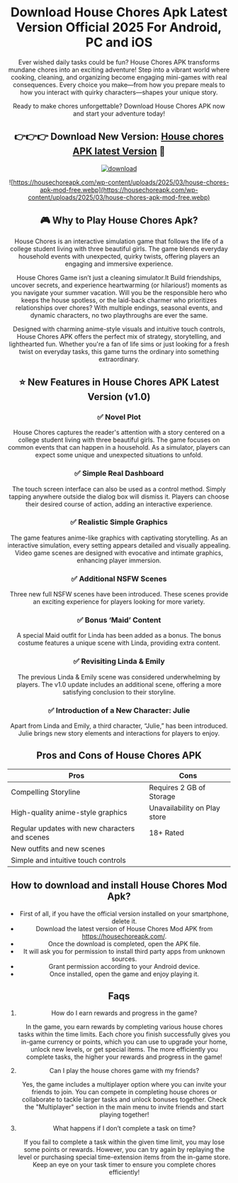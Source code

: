 <header>

<!--
  <<< Author notes: Course header >>>
  Include a 1280×640 image, course title in sentence case, and a concise description in emphasis.
  In your repository settings: enable template repository, add your 1280×640 social image, auto delete head branches.
  Add your open source license, GitHub uses MIT license.
-->


# Download House Chores Apk Latest Version Official 2025 For Android, PC and iOS

Ever wished daily tasks could be fun? House Chores APK transforms mundane chores into an exciting adventure! Step into a vibrant world where cooking, cleaning, and organizing become engaging mini-games with real consequences. Every choice you make—from how you prepare meals to how you interact with quirky characters—shapes your unique story.


Ready to make chores unforgettable? Download House Chores APK now and start your adventure today!

<h2 class="heading-element" dir="auto">👉👉👉 Download New Version: <a href="https://housechoreapk.com" rel="nofollow">House chores APK latest Version</a> 🎀</h2>
<a href="https://housechoreapk.com" rel="nofollow"><img src="https://private-user-images.githubusercontent.com/192999174/398978473-9110de4e-8943-4a79-82e3-d49c58ff8704.png?jwt=eyJhbGciOiJIUzI1NiIsInR5cCI6IkpXVCJ9.eyJpc3MiOiJnaXRodWIuY29tIiwiYXVkIjoicmF3LmdpdGh1YnVzZXJjb250ZW50LmNvbSIsImtleSI6ImtleTUiLCJleHAiOjE3NDM0NTg4ODAsIm5iZiI6MTc0MzQ1ODU4MCwicGF0aCI6Ii8xOTI5OTkxNzQvMzk4OTc4NDczLTkxMTBkZTRlLTg5NDMtNGE3OS04MmUzLWQ0OWM1OGZmODcwNC5wbmc_WC1BbXotQWxnb3JpdGhtPUFXUzQtSE1BQy1TSEEyNTYmWC1BbXotQ3JlZGVudGlhbD1BS0lBVkNPRFlMU0E1M1BRSzRaQSUyRjIwMjUwMzMxJTJGdXMtZWFzdC0xJTJGczMlMkZhd3M0X3JlcXVlc3QmWC1BbXotRGF0ZT0yMDI1MDMzMVQyMjAzMDBaJlgtQW16LUV4cGlyZXM9MzAwJlgtQW16LVNpZ25hdHVyZT01NWI4NzFjNzMzMDkwNjA5ZDkyZTIxNjRmOTJiNTUyMTU1YjQ0MGRmYjE3NjI3MDBlMjQ4YTZiYTU3YWZlZmQ0JlgtQW16LVNpZ25lZEhlYWRlcnM9aG9zdCJ9.3kjY5Ia_vxafhj3eevctjPNKE-OSFLkZBu7Ao1wDZf4" alt="download" secured-asset-link="" style="max-width: 100%;"></a>

![https://housechoreapk.com/wp-content/uploads/2025/03/house-chores-apk-mod-free.webp](https://housechoreapk.com/wp-content/uploads/2025/03/house-chores-apk-mod-free.webp)

<h2 class="heading-element" dir="auto">🎮 Why to Play House Chores Apk?</h2>

House Chores is an interactive simulation game that follows the life of a college student living with three beautiful girls. The game blends everyday household events with unexpected, quirky twists, offering players an engaging and immersive experience.

House Chores Game isn’t just a cleaning simulator.It Build friendships, uncover secrets, and experience heartwarming (or hilarious!) moments as you navigate your summer vacation. Will you be the responsible hero who keeps the house spotless, or the laid-back charmer who prioritizes relationships over chores? With multiple endings, seasonal events, and dynamic characters, no two playthroughs are ever the same.

Designed with charming anime-style visuals and intuitive touch controls, House Chores APK offers the perfect mix of strategy, storytelling, and lighthearted fun. Whether you're a fan of life sims or just looking for a fresh twist on everyday tasks, this game turns the ordinary into something extraordinary.

<h2 class="heading-element" dir="auto">⭐ New Features in House Chores APK Latest Version (v1.0) </h2>

### :white_check_mark: Novel Plot

House Chores captures the reader's attention with a story centered on a college student living with three beautiful girls. The game focuses on common events that can happen in a household. As a simulator, players can expect some unique and unexpected situations to unfold.

### :white_check_mark: Simple Real Dashboard

The touch screen interface can also be used as a control method. Simply tapping anywhere outside the dialog box will dismiss it. Players can choose their desired course of action, adding an interactive experience.

### :white_check_mark: Realistic Simple Graphics

The game features anime-like graphics with captivating storytelling. As an interactive simulation, every setting appears detailed and visually appealing. Video game scenes are designed with evocative and intimate graphics, enhancing player immersion.

### :white_check_mark: Additional NSFW Scenes

Three new full NSFW scenes have been introduced. These scenes provide an exciting experience for players looking for more variety.

### :white_check_mark: Bonus ‘Maid’ Content

A special Maid outfit for Linda has been added as a bonus. The bonus costume features a unique scene with Linda, providing extra content.

### :white_check_mark: Revisiting Linda & Emily

The previous Linda & Emily scene was considered underwhelming by players. The v1.0 update includes an additional scene, offering a more satisfying conclusion to their storyline.

### :white_check_mark: Introduction of a New Character: Julie

Apart from Linda and Emily, a third character, “Julie,” has been introduced. Julie brings new story elements and interactions for players to enjoy.
## Pros and Cons of House Chores APK

|Pros                                         | Cons                                                  |
|----------------------------------------------|------------------------------------------------------|
| Compelling Storyline  | Requires 2 GB of Storage |
| High-quality anime-style graphics           | Unavailability on Play store        |
| Regular updates with new characters and scenes | 18+ Rated       |
| New outfits and new scenes |       |
| Simple and intuitive touch controls         |        |

## How to download and install House Chores Mod Apk?
+ First of all, if you have the official version installed on your smartphone, delete it.
+ Download the latest version of House Chores Mod APK from https://housechoreapk.com/.
+ Once the download is completed, open the APK file.
+ It will ask you for permission to install third party apps from unknown sources.
+ Grant permission according to your Android device.
+ Once installed, open the game and enjoy playing it.

## Faqs
1. How do I earn rewards and progress in the game?

   In the game, you earn rewards by completing various house chores tasks within the time limits. Each chore you finish successfully gives you in-game currency or points, which you can use to upgrade your home, unlock new levels, or get special items. The more efficiently you complete tasks, the higher your rewards and progress in the game!

2. Can I play the house chores game with my friends?

   Yes, the game includes a multiplayer option where you can invite your friends to join. You can compete in completing house chores or collaborate to tackle larger tasks and unlock bonuses together. Check the "Multiplayer" section in the main menu to invite friends and start playing together!

3. What happens if I don’t complete a task on time?

   If you fail to complete a task within the given time limit, you may lose some points or rewards. However, you can try again by replaying the level or purchasing special time-extension items from the in-game store. Keep an eye on your task timer to ensure you complete chores efficiently!
   
